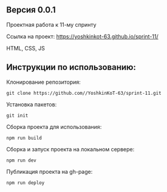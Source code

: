 ## Версия 0.0.1

Проектная работа к 11-му спринту

Ссылка на проект: https://yoshkinkot-63.github.io/sprint-11/

HTML, CSS, JS

## Инструкции по использованию: 

Клонирование репозитория:

    git clone https://github.com//YoshkinKoT-63/sprint-11.git

Установка пакетов:

    git init

Сборка проекта для использования:

    npm run build

Сборка и запуск проекта на локальном сервере:

    npm run dev

Публикация проекта на gh-page:

    npm run deploy
